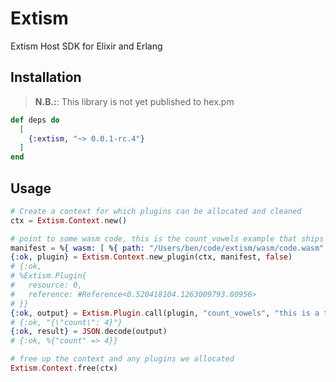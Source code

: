 # Extism

Extism Host SDK for Elixir and Erlang

## Installation

> **N.B.:**: This library is not yet published to hex.pm

```elixir
def deps do
  [
    {:extism, "~> 0.0.1-rc.4"}
  ]
end
```

## Usage

```elixir
# Create a context for which plugins can be allocated and cleaned
ctx = Extism.Context.new()

# point to some wasm code, this is the count_vowels example that ships with extism
manifest = %{ wasm: [ %{ path: "/Users/ben/code/extism/wasm/code.wasm" } ]}
{:ok, plugin} = Extism.Context.new_plugin(ctx, manifest, false)
# {:ok,
# %Extism.Plugin{
#   resource: 0,
#   reference: #Reference<0.520418104.1263009793.80956>
# }}
{:ok, output} = Extism.Plugin.call(plugin, "count_vowels", "this is a test")
# {:ok, "{\"count\": 4}"}
{:ok, result} = JSON.decode(output)
# {:ok, %{"count" => 4}}

# free up the context and any plugins we allocated
Extism.Context.free(ctx)
```
